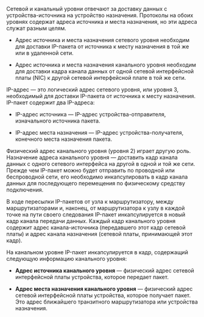 Сетевой и канальный уровни отвечают за доставку данных с устройства-источника на устройство назначения. Протоколы на обоих уровнях содержат адреса источника и места назначения, но эти адреса служат разным целям.

- Адрес источника и места назначения сетевого уровня необходим для доставки IP-пакета от источника к месту назначения в той же или в удаленной сети.

- Адрес источника и места назначения канального уровня необходим для доставки кадра канала данных от одной сетевой интерфейсной платы (NIC) к другой сетевой интерфейсной плате в той же сети.

IP-адрес — это логический адрес сетевого уровня, или уровня 3, необходимый для доставки IP-пакета от источника к месту назначения. IP-пакет содержит два IP-адреса:

- IP-адрес источника — IP-адрес устройства-отправителя, изначального источника пакета.

- IP-адрес места назначения — IP-адрес устройства-получателя, конечного места назначения пакета.

Физический адрес канального уровня (уровня 2) играет другую роль. Назначение адреса канального уровня — доставить кадр канала данных с одного сетевого интерфейса на другой в одной и той же сети. Прежде чем IP-пакет можно будет отправить по проводной или беспроводной сети, его необходимо инкапсулировать в кадр канала данных для последующего перемещения по физическому средству подключения.

В ходе пересылки IP-пакетов от узла к маршрутизатору, между маршрутизаторами и, наконец, от маршрутизатора к узлу в каждой точке на пути своего следования IP-пакет инкапсулируется в новый кадр канала передачи данных. Каждый кадр канального уровня содержит адрес канала-источника (передавшего этот кадр сетевой платы) и адрес канала назначения (сетевой платы, принимающей этот кадр).

На канальном уровне IP-пакет инкапсулируется в кадр, содержащий следующую информацию канального уровня:

- **Адрес источника канального уровня** — физический адрес сетевой интерфейсной платы устройства, которое передает пакет.

- **Адрес места назначения канального уровня** — физический адрес сетевой интерфейсной платы устройства, которое получает пакет. Это адрес ближайшего транзитного маршрутизатора или устройства назначения.